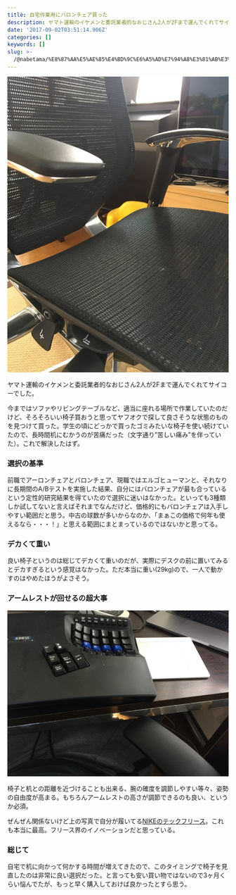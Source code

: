 ```yaml
---
title: 自宅作業用にバロンチェア買った
description: ヤマト運輸のイケメンと委託業者的なおじさん2人が2Fまで運んでくれてサイコーでした。
date: '2017-09-02T03:51:14.906Z'
categories: []
keywords: []
slug: >-
  /@nabetama/%E8%87%AA%E5%AE%85%E4%BD%9C%E6%A5%AD%E7%94%A8%E3%81%AB%E3%83%90%E3%83%AD%E3%83%B3%E3%83%81%E3%82%A7%E3%82%A2%E8%B2%B7%E3%81%A3%E3%81%9F-fe9c0bd57b96
---
```


![](1.jpg)

ヤマト運輸のイケメンと委託業者的なおじさん2人が2Fまで運んでくれてサイコーでした。

今まではソファやリビングテーブルなど、適当に座れる場所で作業していたのだけど、そろそろいい椅子買おうと思ってヤフオクで探して良さそうな状態のものを見つけて買った。学生の頃にどっかで買ったゴミみたいな椅子を使い続けていたので、長時間机にむかうのが苦痛だった（文字通り”苦しい痛み”を伴っていた）。これで解決したはず。

### 選択の基準

前職でアーロンチェアとバロンチェア、現職ではエルゴヒューマンと、それなりに長期間のA/Bテストを実施した結果、自分にはバロンチェアが最も合っているという定性的研究結果を得ていたので選択に迷いはなかった。といっても3種類しか試してないと言えばそれまでなんだけど、価格的にもバロンチェアは入手しやすい範囲だと思う。中古の球数が多いからなのか、「まぁこの価格で何年も使えるなら・・・！」と思える範囲にまとまっているのではないかと思ってる。

### デカくて重い

良い椅子というのは総じてデカくて重いのだが、実際にデスクの前に置いてみるとデカすぎるという感覚はなかった。ただ本当に重い(29kg)ので、一人で動かすのはやめたほうがよさそう。

### アームレストが回せるの超大事

![](2.jpg)

椅子と机との距離を近づけることも出来る、腕の確度を調節しやすい等々、姿勢の自由度が高まる。もちろんアームレストの高さが調節できるのも良い、というか必須。

ぜんぜん関係ないけど上の写真で自分が履いてる[NIKEのテックフリース](https://store.nike.com/jp/ja_jp/pw/%E3%83%86%E3%83%83%E3%82%AF%E3%83%91%E3%83%83%E3%82%AF/o6k)。これも本当に最高。フリース界のイノベーションだと思っている。

### 総じて

自宅で机に向かって何かする時間が増えてきたので、このタイミングで椅子を見直したのは非常に良い選択だった。と言っても安い買い物ではないので3ヶ月くらい悩んでたが、もっと早く購入しておけば良かったとすら思う。